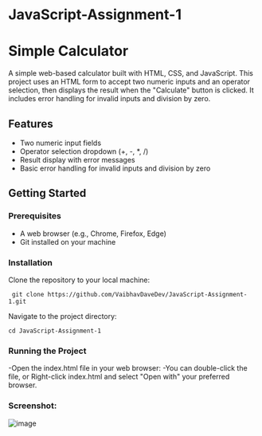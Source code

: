 # JavaScript-Assignment-1

# Simple Calculator

A simple web-based calculator built with HTML, CSS, and JavaScript. This project uses an HTML form to accept two numeric inputs and an operator selection, then displays the result when the "Calculate" button is clicked. It includes error handling for invalid inputs and division by zero.

## Features
- Two numeric input fields
- Operator selection dropdown (+, -, *, /)
- Result display with error messages
- Basic error handling for invalid inputs and division by zero

## Getting Started

### Prerequisites
- A web browser (e.g., Chrome, Firefox, Edge)
- Git installed on your machine

### Installation
Clone the repository to your local machine:
  ```
   git clone https://github.com/VaibhavDaveDev/JavaScript-Assignment-1.git
  ```
Navigate to the project directory:
  ```
  cd JavaScript-Assignment-1
  ```
### Running the Project
-Open the index.html file in your web browser:
-You can double-click the file, or Right-click index.html and select "Open with" your preferred browser.
### Screenshot:
![image](https://github.com/user-attachments/assets/f389ec0e-613d-4219-acbe-6882fd9d4e8f)
